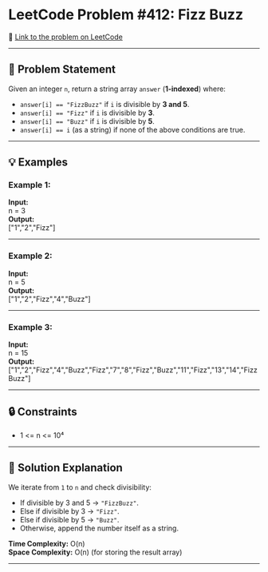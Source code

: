 # LeetCode Problem #412: Fizz Buzz

🔗 [Link to the problem on LeetCode](https://leetcode.com/problems/fizz-buzz/)

---

## 📖 Problem Statement
Given an integer `n`, return a string array `answer` (**1-indexed**) where:

- `answer[i] == "FizzBuzz"` if `i` is divisible by **3 and 5**.  
- `answer[i] == "Fizz"` if `i` is divisible by **3**.  
- `answer[i] == "Buzz"` if `i` is divisible by **5**.  
- `answer[i] == i` (as a string) if none of the above conditions are true.

---

## 💡 Examples

### Example 1:
**Input:**  
n = 3  
**Output:**  
["1","2","Fizz"]

---

### Example 2:
**Input:**  
n = 5  
**Output:**  
["1","2","Fizz","4","Buzz"]

---

### Example 3:
**Input:**  
n = 15  
**Output:**  
["1","2","Fizz","4","Buzz","Fizz","7","8","Fizz","Buzz","11","Fizz","13","14","FizzBuzz"]

---

## 🔒 Constraints
- 1 <= n <= 10⁴  

---

## 🧩 Solution Explanation
We iterate from `1` to `n` and check divisibility:

- If divisible by 3 and 5 → `"FizzBuzz"`.  
- Else if divisible by 3 → `"Fizz"`.  
- Else if divisible by 5 → `"Buzz"`.  
- Otherwise, append the number itself as a string.

**Time Complexity:** O(n)  
**Space Complexity:** O(n) (for storing the result array)  

---
